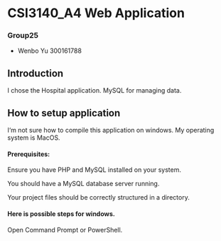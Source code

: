 # CSI3140_A4 Web Application
### Group25
* Wenbo Yu 300161788

## Introduction
I chose the Hospital application. MySQL for managing data.

## How to setup application
I‘m not sure how to compile this application on windows. 
My operating system is MacOS.

#### Prerequisites:
Ensure you have PHP and MySQL installed on your system.

You should have a MySQL database server running.

Your project files should be correctly structured in a directory.

#### Here is possible steps for windows.
Open Command Prompt or PowerShell.

